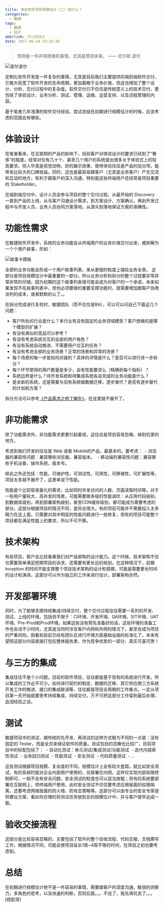 ```yaml
---
title: 浅谈软件项目规模估计（二）估什么？
categories:
  - 敏捷
tags:
  - 敏捷
  - 估计
abbrlink: 2fc392b3
date: 2017-06-28 23:24:26
---
```


> 预测是一件非常困难的事情，尤其是预测未来。
>                                                                          —— 尼尔斯.波尔

![波尔波尔](
https://mrz-blog.oss-cn-beijing.aliyuncs.com/%E4%BC%B0%E4%BB%80%E4%B9%88%E4%BA%8C_1.png)

定制化软件开发是一件复杂的事情，尤其是目前我们主要提供的端到端软件交付，它极大拓宽了软件开发的生命周期，更加着眼于业务价值，但这也增加了整个设计、分析、交付过程中的复杂度。软件交付已不仅仅是传统意义上的技术交付，更包括了体验设计、业务分析、测试、管理、运维、运营支持、以及流程管理的内容。

基于笔者几年浅薄的软件交付经验，尝试总结在初期进行规模估计的时候，应该考虑的范围会有哪些。

<!--more-->

# 体验设计

在笔者看来，在互联网的产品的影响下，目前客户对体验设计的要求已经到了“奢侈”的程度，经常对仅有几十个、甚至几个用户的系统提出很多关于体验式上的较高要求。但人毕竟是视觉动物，好的展示效果、使用体验往往是产品的加分项，能带来比较大的口碑收益。同时，这也是最容易跟客户（尤其是业务客户）产生交流和互动的地方，有利于跟客户的深入沟通，特别是这些终端用户还经常是项目重要的 Stakeholder。

在端到端交付中，设计人员会参与项目的整个交付过程，从最开始的 Discovery 一直到产品的上线，从与客户沟通设计需求，到方案设计、方案确认，再到开发过程中与开发人员、业务人员协同方案落地，从源头到落地保证方案的准确性。

# 功能性需求

在敏捷软件开发中，系统的业务功能会从终端用户的业务价值交付出发，被拆解为一个个用户故事，形如：


![故事卡模板](
https://mrz-blog.oss-cn-beijing.aliyuncs.com/%E4%BC%B0%E4%BB%80%E4%B9%88%E4%BA%8C_2.png)

全部的业务功能会形成一个用户故事列表，来从更细的粒度上描绘业务全景。
这部分是项目规模估计中最重要的一部分。所以业务分析和拆分的整个过程要非常非常非常的仔细，因为初期的这个故事列表很可能会成为对客户的一个承诺，未来如果发现不在故事列表中，但也必须要做的重要支撑功能时，就需要增加跟客户协商谈判的成本，或者默默的认了。。

在拆分完成进行复检时，敏捷团队（而不仅仅是BA），可以可以问自己下面这几个问题：
 - 客户所处的行业是什么？本行业有没有固定的业务领域模型？客户想做的是哪个模型的扩展？
 - 有没有类似的竞品可以参考？
 - 有没有考虑系统交互的全部的用户角色？
 - 有没有系统自动推进、不需要用户交互的任务？
 - 有没有考虑全部的业务场景？正常的场景和异常的场景？
 - 每个场景的每一步是如何对接的？具体的详情是什么？是否可以进行进一步拆分？
 - 每个环节使用的用户数量是多少，会有性能要求么（精确到每个指标）？
 - 系统边界是什么？待开发系统和待集成系统各自完成的业务功能是什么？
 - 是全新的系统，还是需要与旧有系统做数据迁移，逐步替代？是否有逐步替代的计划和方案？

拆分方法可以参考[《产品需求之庖丁解牛》](http://www.jianshu.com/p/8a3c4f67addb)，在这里就不展开了。

# 非功能需求
除了功能需求外，非功能需求更要引起重视，这往往是项目容易忽略、掉到坑里的地方。

考虑到我们开发的往往是 Web 或者 Mobile的产品，最基本的，要考虑：
 - 浏览器的兼容性问题：兼容哪些浏览器，兼容版本。
 - 移动端的兼容性问题：兼容哪些手机设备，操作系统，版本号。

除此之外还包括：性能，可维护性，可测试性，可用性，可移植性，可扩展性等，项目太多就不展开了，这里单说下性能。

性能是个比较容易量化的需求，比如同时并发访问的人数、页面读取时间等。对于一些用户量较大、高并发的场景，可能需要做多级的性能调优：从应用代码级别、到数据库级别，再到部署架构级别，甚至CDN缓存级别，都可能成为需要考虑的部分。这部分根据项目的情况不同，差异会很大。有的项目可能并不需要投入太多精力在这上面，只需要对其中明显的性能问题进行一些修复，但有的项目可能整个项目都在满足性能上的要求，所以不可不察。

# 技术架构

有些项目，客户会比较看重我们对产品架构的设计能力。这个时候，技术架构不仅仅需要简单满足短期项目的诉求，还需要有更长远的规划。在这种情况下，前期 Inception 的时间不能支撑整个项目技术架构的设计和搭建，可能是需要更长时间的设计和演进，这部分可以作为独立的工作来进行估计。部署架构亦然。

# 开发部署环境
同时，为了能够支撑持续集成/持续交付，整个交付过程往往需要一系列的开发、测试、上线的环境，包括但不限于：CI环境、开发环境、QA环境、SIT环境、UAT环境、Pre-Prod和Prod环境。如果这些没有预先准备好的话，这些环境的准备工作也会话不少时间，尤其是当同时涉及客户内网和外网的情况下，甚至会成为项目的严重风险。刚看到目前已经有团队在进行环境方面基础设施的标准化了，未来有望把这部分内容直接打包在整体服务里，作为竞争优势的一部分，真实可喜可贺！

# 与三方的集成
集成往往不是个小问题。目前的软件项目，往往都是基于现有的系统进行开发，所以集成的工作必不可少。如何进行契约的制定、数据的迁移、其它供应商三方系统开发工作的推进、接口的集成联调等，往往都是项目全周期的工作重点。一定从项目第一天开始就要思考持续集成、持续交付，万不可把这部分工作留到最后处理，血泪经验之谈。

# 测试

敏捷项目中的测试，跟传统的先开发、再测试的这种方式极为不同的一点是：没有固定的 Tester，而是全员来保证软件的质量。测试包括的范畴也比较广，目前项目中的标配包括了：
 - 自动化测试：单元测试/集成测试/功能测试
 - 迭代内探索性测试
 - 业务回归测试
 - 性能测试
 - 安全测试
 - 代码质量测试
 - …

这些测试根据项目规模、复杂度的不同，规模估计上会有较大差距。就比如安全测试，有的系统时面对企业内部用户使用的，仅部署在内网，这样仅实现内部权限控制即可，一般不会有安全问题，安全测试的粒度也可以适当放粗；但有的系统要部署在互联网上，供终端用户使用，此时安全测试不仅仅要考虑应用层面的权限隔离，还要考虑网络层面的防火墙、防攻击策略等。这部分可以由专业的安全专家提供建议方案，看如何合理的将测试任务放到总的规模估计中，并与客户提早达成一致。

# 验收交接流程
这部分是比较容易忽略的，主要包括了软件的整个验收流程、代码交接、文档撰写工作，根据情况不同，可能会使项目延长1周~4周不等的时间，在项目之初也要考虑到。


# 总结
在初期进行规模估计绝不是一件容易的事情，需要跟客户的深度沟通，敏锐的洞察力，多角色的思考，以及快速的判断，否则后面。。。不说了，我先填坑去了。。。[捂脸哭]